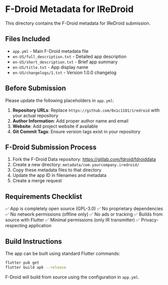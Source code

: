 # F-Droid Metadata for IReDroid

This directory contains the F-Droid metadata for IReDroid submission.

## Files Included

- `app.yml` - Main F-Droid metadata file
- `en-US/full_description.txt` - Detailed app description
- `en-US/short_description.txt` - Brief app summary
- `en-US/title.txt` - App display name
- `en-US/changelogs/1.txt` - Version 1.0.0 changelog

## Before Submission

Please update the following placeholders in `app.yml`:

1. **Repository URLs**: Replace `https://github.com/0x1c1101/iredroid` with your actual repository
2. **Author Information**: Add proper author name and email
3. **Website**: Add project website if available
4. **Git Commit Tags**: Ensure version tags exist in your repository

## F-Droid Submission Process

1. Fork the F-Droid Data repository: https://gitlab.com/fdroid/fdroiddata
2. Create a new directory: `metadata/com.yourcompany.iredroid/`
3. Copy these metadata files to that directory
4. Update the app ID in filenames and metadata
5. Create a merge request

## Requirements Checklist

✅ App is completely open source (GPL-3.0)
✅ No proprietary dependencies
✅ No network permissions (offline only)
✅ No ads or tracking
✅ Builds from source with Flutter
✅ Minimal permissions (only IR transmitter)
✅ Privacy-respecting application

## Build Instructions

The app can be built using standard Flutter commands:

```bash
flutter pub get
flutter build apk --release
```

F-Droid will build from source using the configuration in `app.yml`.
